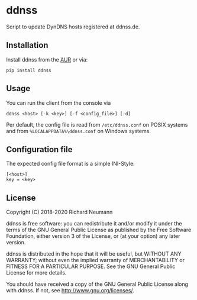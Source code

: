 # ddnss
Script to update DynDNS hosts registered at ddnss.de.

## Installation
Install ddnss from the [AUR](https://aur.archlinux.org/packages/python-ddnss/) or via:

    pip install ddnss

## Usage
You can run the client from the console via

    ddnss <host> [-k <key>] [-f <config_file>] [-d]

Per default, the config file is read from `/etc/ddnss.conf` on POSIX systems and from `%LOCALAPPDATA%\ddnss.conf` on Windows systems.

## Configuration file
The expected config file format is a simple INI-Style:

    [<host>]
    key = <key>

## License
Copyright (C) 2018-2020 Richard Neumann <mail at richard dash neumann period de>

ddnss is free software: you can redistribute it and/or modify
it under the terms of the GNU General Public License as published by
the Free Software Foundation, either version 3 of the License, or
(at your option) any later version.

ddnss is distributed in the hope that it will be useful,
but WITHOUT ANY WARRANTY; without even the implied warranty of
MERCHANTABILITY or FITNESS FOR A PARTICULAR PURPOSE.  See the
GNU General Public License for more details.

You should have received a copy of the GNU General Public License
along with ddnss.  If not, see <http://www.gnu.org/licenses/>.
